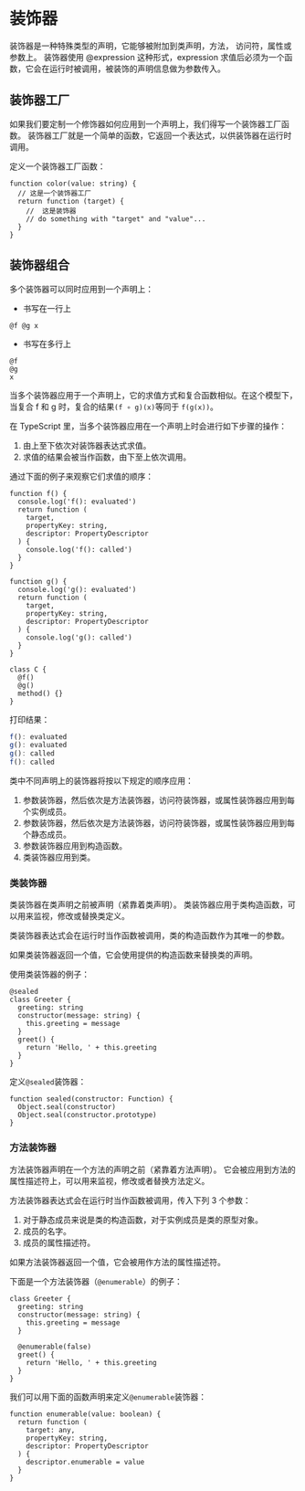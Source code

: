 # 装饰器

装饰器是一种特殊类型的声明，它能够被附加到类声明，方法， 访问符，属性或参数上。 装饰器使用 @expression 这种形式，expression 求值后必须为一个函数，它会在运行时被调用，被装饰的声明信息做为参数传入。

## 装饰器工厂

如果我们要定制一个修饰器如何应用到一个声明上，我们得写一个装饰器工厂函数。 装饰器工厂就是一个简单的函数，它返回一个表达式，以供装饰器在运行时调用。

定义一个装饰器工厂函数：

```tsx
function color(value: string) {
  // 这是一个装饰器工厂
  return function (target) {
    //  这是装饰器
    // do something with "target" and "value"...
  }
}
```

## 装饰器组合

多个装饰器可以同时应用到一个声明上：

- 书写在一行上

```tsx
@f @g x
```

- 书写在多行上

```tsx
@f
@g
x
```

当多个装饰器应用于一个声明上，它的求值方式和复合函数相似。在这个模型下，当复合 f 和 g 时，复合的结果`(f ∘ g)(x)`等同于 `f(g(x))`。

在 TypeScript 里，当多个装饰器应用在一个声明上时会进行如下步骤的操作：

1. 由上至下依次对装饰器表达式求值。
2. 求值的结果会被当作函数，由下至上依次调用。

通过下面的例子来观察它们求值的顺序：

```tsx
function f() {
  console.log('f(): evaluated')
  return function (
    target,
    propertyKey: string,
    descriptor: PropertyDescriptor
  ) {
    console.log('f(): called')
  }
}

function g() {
  console.log('g(): evaluated')
  return function (
    target,
    propertyKey: string,
    descriptor: PropertyDescriptor
  ) {
    console.log('g(): called')
  }
}

class C {
  @f()
  @g()
  method() {}
}
```

打印结果：

```js
f(): evaluated
g(): evaluated
g(): called
f(): called
```

类中不同声明上的装饰器将按以下规定的顺序应用：

1. 参数装饰器，然后依次是方法装饰器，访问符装饰器，或属性装饰器应用到每个实例成员。
2. 参数装饰器，然后依次是方法装饰器，访问符装饰器，或属性装饰器应用到每个静态成员。
3. 参数装饰器应用到构造函数。
4. 类装饰器应用到类。

### 类装饰器

类装饰器在类声明之前被声明（紧靠着类声明）。 类装饰器应用于类构造函数，可以用来监视，修改或替换类定义。

类装饰器表达式会在运行时当作函数被调用，类的构造函数作为其唯一的参数。

如果类装饰器返回一个值，它会使用提供的构造函数来替换类的声明。

使用类装饰器的例子：

```tsx
@sealed
class Greeter {
  greeting: string
  constructor(message: string) {
    this.greeting = message
  }
  greet() {
    return 'Hello, ' + this.greeting
  }
}
```

定义`@sealed`装饰器：

```tsx
function sealed(constructor: Function) {
  Object.seal(constructor)
  Object.seal(constructor.prototype)
}
```

### 方法装饰器

方法装饰器声明在一个方法的声明之前（紧靠着方法声明）。 它会被应用到方法的 属性描述符上，可以用来监视，修改或者替换方法定义。

方法装饰器表达式会在运行时当作函数被调用，传入下列 3 个参数：

1. 对于静态成员来说是类的构造函数，对于实例成员是类的原型对象。
2. 成员的名字。
3. 成员的属性描述符。

如果方法装饰器返回一个值，它会被用作方法的属性描述符。

下面是一个方法装饰器（`@enumerable`）的例子：

```tsx
class Greeter {
  greeting: string
  constructor(message: string) {
    this.greeting = message
  }

  @enumerable(false)
  greet() {
    return 'Hello, ' + this.greeting
  }
}
```

我们可以用下面的函数声明来定义`@enumerable`装饰器：

```tsx
function enumerable(value: boolean) {
  return function (
    target: any,
    propertyKey: string,
    descriptor: PropertyDescriptor
  ) {
    descriptor.enumerable = value
  }
}
```
